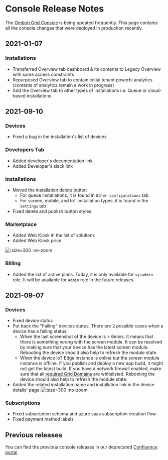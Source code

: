 # Console Release Notes
The [Ombori Grid Console](https://console.omborigrid.com) is being updated frequently. This page contains all the console changes that were deployed in production recently.

## 2021-01-07
### Installations
- Transferred Overview tab dashboard & its contents to Legacy Overview with same access constraints
- Repurposed Overview tab to contain initial tenant powerbi analytics (contents of analytics remain a work in progress)
- Add the Overview tab to other types of installations i.e. Queue or cloud-based installations

## 2021-09-10

### Devices
- Fixed a bug in the installation's list of devices

### Developers Tab
- Added developer's documentation link
- Added Developer's slack link

### Installations
- Moved the installation delete button
  - For queue installations, it is found in `Other configurations` tab
  - For screen, mobile, and IoT installation types, it is found in the `Settings` tab
- Fixed delete and publish button styles

### Marketplace
- Added Web Kiosk in the list of solutions
- Added Web Kiosk price

![](/assets/20210910-webkiosk.png ":size=300 :no-zoom")

### Billing
- Added the list of active plans. Today, it is only available for `sysadmin` role. It will be available for `admin` role in the future releases.


## 2021-09-07

### Devices
- Fixed device status
- Put back the "Failing" devices status. There are 2 possible cases when a device has a failing status:
  - When the last screenshot of the device is > 6mins. It means that there is something wrong with the screen module. It can be resolved by making sure that your device has the latest screen module. Rebooting the device should also help to refresh the module state.
  - When the device IoT Edge instance is online but the screen module instance is offline. If you publish and deploy a new app build, it might not get the latest build. If you have a network firewall enabled, make sure that all [required Grid Domains](/general/network-requirements) are whitelisted. Rebooting the device should also help to refresh the module state.
- Added the related installation name and installation link in the device details' page
![](/assets/20210907-related.png ":size=300 :no-zoom")

### Subscriptions
- Fixed subscription schema and azure saas subscription creation flow
- Fixed payment method labels

## Previous releases
You can find the previous console releases in our deprecated [Confluence portal](https://ombori.atlassian.net/wiki/spaces/OAKB/pages/582057985/Grid+Console+Releases).